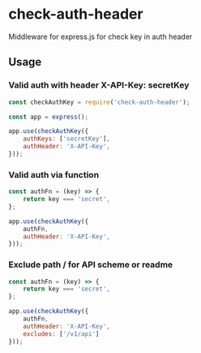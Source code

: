 # check-auth-header

Middleware for express.js for check key in auth header

## Usage

### Valid auth with header X-API-Key: secretKey

`````javascript
const checkAuthKey = require('check-auth-header');

const app = express();

app.use(checkAuthKey({
    authKeys: ['secretKey'],
    authHeader: 'X-API-Key',
}));

`````

### Valid auth via function

`````javascript
const authFn = (key) => {
    return key === 'secret',
};

app.use(checkAuthKey({
    authFn,
    authHeader: 'X-API-Key',
}));

`````


### Exclude path  / for API scheme or readme

`````javascript
const authFn = (key) => {
    return key === 'secret',
};

app.use(checkAuthKey({
    authFn,
    authHeader: 'X-API-Key',
    excludes: ['/v1/api']
}));

`````